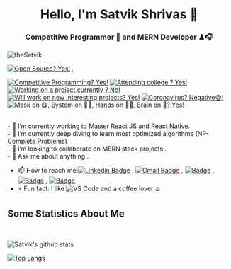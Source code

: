 <h1 align="center"> Hello, I'm Satvik Shrivas 👋</h1>
<h3 align="center"> Competitive Programmer 🎯 and MERN Developer ♟🎧</h3>
<p align="left"> <img src="https://komarev.com/ghpvc/?username=theSatvik" alt="theSatvik" /> 
 <div> 
  
[![Open Source? Yes!](https://badgen.net/badge/Open%20Source%20%3F/Yes%21/blue?icon=github)](https://github.com/theSatvik/badges/) , 
  
[![Competitive Programming? Yes!](https://badgen.net/badge/Open%20Source%20%3F/Yes%21/blue?icon=github)](https://github.com/theSatvik/badges/)
[![Attending college ? Yes!](https://badgen.net/badge/Open%20Source%20%3F/Yes%21/blue?icon=github)](https://github.com/theSatvik/badges/)
[![Working on a project currently ? No!](https://badgen.net/badge/Open%20Source%20%3F/Yes%21/blue?icon=github)](https://github.com/theSatvik/badges/)
[![Will work on new interesting projects? Yes!](https://badgen.net/badge/Open%20Source%20%3F/Yes%21/blue?icon=github)](https://github.com/theSatvik/badges/)
[![Coronavirus? Negative😅!](https://badgen.net/badge/Open%20Source%20%3F/Yes%21/blue?icon=github)](https://github.com/theSatvik/badges/)
[![Mask on 😷, System on 🐱‍💻, Hands on 🖎🏾, Brain on 🧠? Yes!](https://badgen.net/badge/Open%20Source%20%3F/Yes%21/blue?icon=github)](https://github.com/theSatvik/badges/)
</div>

<br>
- 🔭 I’m currently working to Master React JS and React Native.   <br>
- 🌱 I’m currently deep diving to learn most optimized algorithms (NP-Complete Problems)<br>
- 👯 I’m looking to collaborate on MERN stack projects . <br>
- 💬 Ask me about anything . <br>

- 📫 How to reach me:[![Linkedin Badge](https://img.shields.io/badge/-LinkedIn-blue?style=flat-square&logo=Linkedin&logoColor=white&link=)](https://www.linkedin.com/in/satvik-shrivas/)
, [![Gmail Badge](https://img.shields.io/badge/-Gmail-c14438?style=flat-square&logo=Gmail&logoColor=white&link=mailto:satvikshrivas26@gmail.com)](mailto:satvikshrivas26@gmail.com)
,  [![Badge](https://cp-logo.vercel.app/codechef/satvikshrivas)](https://www.codechef.com/users/satvikshrivas)
,  [![Badge](https://cp-logo.vercel.app/hackerrank/satvikshrivas26)](https://auth.geeksforgeeks.org/user/satvikshrivas26/profile)
,  [![Badge](https://cp-logo.vercel.app/geeksforgeeks/satvikshrivas26)](https://www.hackerrank.com/satvikshrivas26)
- ⚡ Fun fact: I like ![VS Code](http://img.shields.io/badge/-VS%20Code-007ACC?style=flat-square&logo=visual-studio-code&logoColor=000000) and a coffee lover ♨️

## Some Statistics About Me
<br>

![Satvik's github stats](https://github-readme-stats.vercel.app/api?username=theSatvik&&show_icons=true&title_color=ffffff&icon_color=35F622&text_color=FCFBFB&bg_color=0B2A08)


[![Top Langs](https://github-readme-stats.vercel.app/api/top-langs/?username=theSatvik&layout=compact)](https://github.com/theSatvik/github-readme-stats)
